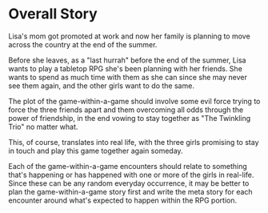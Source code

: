 # Overall Story

Lisa's mom got promoted at work and now her family is planning to move across the country at the end of the summer.

Before she leaves, as a "last hurrah" before the end of the summer, Lisa wants to play a tabletop RPG she's been planning with her friends. She wants to spend as much time with them as she can since she may never see them again, and the other girls want to do the same.

The plot of the game-within-a-game should involve some evil force trying to force the three friends apart and them overcoming all odds through the power of friendship, in the end vowing to stay together as "The Twinkling Trio" no matter what.

This, of course, translates into real life, with the three girls promising to stay in touch and play this game together again someday.

Each of the game-within-a-game encounters should relate to something that's happening or has happened with one or more of the girls in real-life. Since these can be any random everyday occurrence, it may be better to plan the game-within-a-game story first and write the meta story for each encounter around what's expected to happen within the RPG portion.
